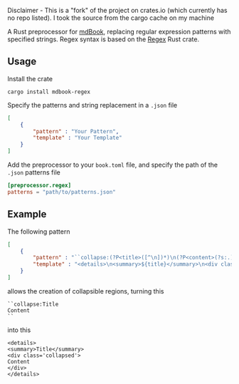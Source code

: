Disclaimer - This is a "fork" of the project on crates.io (which currently has no repo listed). I took the source from the cargo cache on my machine

A Rust preprocessor for [mdBook](https://github.com/rust-lang/mdBook), replacing regular expression patterns with specified strings. Regex syntax is based on the [Regex](https://crates.io/crates/regex) Rust crate.

## Usage

Install the crate

```
cargo install mdbook-regex
```

Specify the patterns and string replacement in a `.json` file

```json
[
    {
        "pattern" : "Your Pattern",
        "template" : "Your Template"
    }
]
```

Add the preprocessor to your `book.toml` file, and specify the path of the `.json` patterns file

```toml
[preprocessor.regex]
patterns = "path/to/patterns.json"
```

## Example

The following pattern

```json
[
    {
        "pattern" : "``collapse:(?P<title>([^\n])*)\n(?P<content>(?s:.)*)\n``",
        "template" : "<details>\n<summary>${title}</summary>\n<div class='collapsed'>\n${content}\n</div>\n</details>"
    }
]
```

allows the creation of collapsible regions, turning this

```text
``collapse:Title
Content
``
```

into this 

```text
<details>
<summary>Title</summary>
<div class='collapsed'>
Content
</div>
</details>
```
